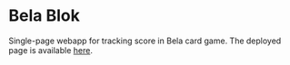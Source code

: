 # Bela Blok
Single-page webapp for tracking score in Bela card game. The deployed page is available [here](https://bb.dom-l.at/).
